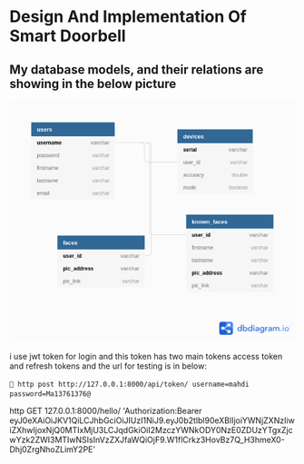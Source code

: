 # Design And Implementation Of Smart Doorbell

## My database models, and their relations are showing in the below picture

![ERD DIAGRAM](erd.png)

i use jwt token for login and this token has two main tokens access token and refresh tokens and the url for testing is
in below:

` http post http://127.0.0.1:8000/api/token/ username=mahdi  password=Ma13761376@ `



http GET 127.0.0.1:8000/hello/ 'Authorization:Bearer eyJ0eXAiOiJKV1QiLCJhbGciOiJIUzI1NiJ9.eyJ0b2tlbl90eXBlIjoiYWNjZXNzIiwiZXhwIjoxNjQ0MTIxMjU3LCJqdGkiOiI2MzczYWNkODY0NzE0ZDUzYTgxZjcwYzk2ZWI3MTIwNSIsInVzZXJfaWQiOjF9.W1flCrkz3HovBz7Q_H3hmeX0-Dhj0ZrgNhoZLimY2PE'
